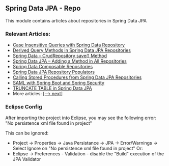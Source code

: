 ## Spring Data JPA - Repo

This module contains articles about repositories in Spring Data JPA 

### Relevant Articles: 
- [Case Insensitive Queries with Spring Data Repository](https://www.baeldung.com/spring-data-case-insensitive-queries)
- [Derived Query Methods in Spring Data JPA Repositories](https://www.baeldung.com/spring-data-derived-queries)
- [Spring Data – CrudRepository save() Method](https://www.baeldung.com/spring-data-crud-repository-save)
- [Spring Data JPA – Adding a Method in All Repositories](https://www.baeldung.com/spring-data-jpa-method-in-all-repositories)
- [Spring Data Composable Repositories](https://www.baeldung.com/spring-data-composable-repositories)
- [Spring Data JPA Repository Populators](https://www.baeldung.com/spring-data-jpa-repository-populators)
- [Calling Stored Procedures from Spring Data JPA Repositories](https://www.baeldung.com/spring-data-jpa-stored-procedures)
- [SAML with Spring Boot and Spring Security](https://www.baeldung.com/spring-security-saml)
- [TRUNCATE TABLE in Spring Data JPA](https://www.baeldung.com/spring-data-jpa-truncate-table)
- More articles: [[--> next]](../spring-data-jpa-repo-2)

### Eclipse Config 
After importing the project into Eclipse, you may see the following error:  
"No persistence xml file found in project"

This can be ignored: 
- Project -> Properties -> Java Persistance -> JPA -> Error/Warnings -> Select Ignore on "No persistence xml file found in project"
Or: 
- Eclipse -> Preferences - Validation - disable the "Build" execution of the JPA Validator 

